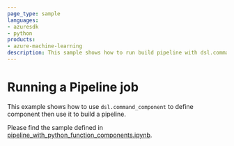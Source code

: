 ```yaml
---
page_type: sample
languages:
- azuresdk
- python
products:
- azure-machine-learning
description: This sample shows how to run build pipeline with dsl.command_component.
---
```


# Running a Pipeline job
This example shows how to use `dsl.command_component` to define component then use it to build a pipeline.

Please find the sample defined in [pipeline_with_python_function_components.ipynb](pipeline_with_python_function_components.ipynb).